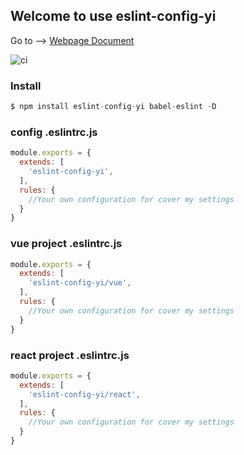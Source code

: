 ## Welcome to use eslint-config-yi

Go to --> [Webpage Document](https://yyhappynice.github.io/eslint-config-yi)

![ci](https://travis-ci.org/yyhappynice/eslint-config-yi.svg?branch=master)

### Install

```js
$ npm install eslint-config-yi babel-eslint -D
```

### config .eslintrc.js

```js
module.exports = {
  extends: [
    'eslint-config-yi',
  ],
  rules: {
    //Your own configuration for cover my settings
  }
}
```

### vue project .eslintrc.js

```js
module.exports = {
  extends: [
    'eslint-config-yi/vue',
  ],
  rules: {
    //Your own configuration for cover my settings
  }
}
```

### react project .eslintrc.js

```js
module.exports = {
  extends: [
    'eslint-config-yi/react',
  ],
  rules: {
    //Your own configuration for cover my settings
  }
}
```



